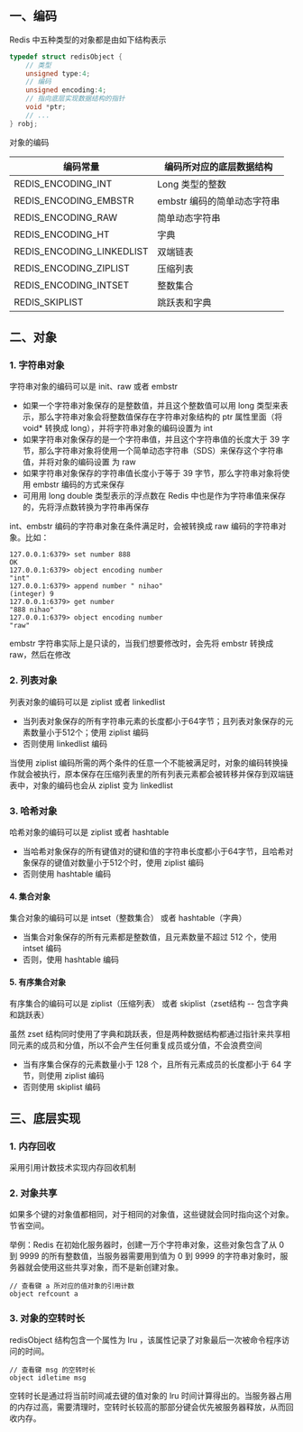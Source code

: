 ## 一、编码

Redis 中五种类型的对象都是由如下结构表示

```c
typedef struct redisObject {
	// 类型
	unsigned type:4;
	// 编码
	unsigned encoding:4;
	// 指向底层实现数据结构的指针
	void *ptr;
	// ...
} robj;
```

对象的编码

| 编码常量                  | 编码所对应的底层数据结构    |
| ------------------------- | --------------------------- |
| REDIS_ENCODING_INT        | Long 类型的整数             |
| REDIS_ENCODING_EMBSTR     | embstr 编码的简单动态字符串 |
| REDIS_ENCODING_RAW        | 简单动态字符串              |
| REDIS_ENCODING_HT         | 字典                        |
| REDIS_ENCODING_LINKEDLIST | 双端链表                    |
| REDIS_ENCODING_ZIPLIST    | 压缩列表                    |
| REDIS_ENCODING_INTSET     | 整数集合                    |
| REDIS_SKIPLIST            | 跳跃表和字典                |

## 二、对象

### 1. 字符串对象

字符串对象的编码可以是 init、raw 或者 embstr

- 如果一个字符串对象保存的是整数值，并且这个整数值可以用 long 类型来表示，那么字符串对象会将整数值保存在字符串对象结构的 ptr 属性里面（将 void* 转换成 long），并将字符串对象的编码设置为 int
- 如果字符串对象保存的是一个字符串值，并且这个字符串值的长度大于 39 字节，那么字符串对象将使用一个简单动态字符串（SDS）来保存这个字符串值，并将对象的编码设置 为 raw
- 如果字符串对象保存的字符串值长度小于等于 39 字节，那么字符串对象将使用 embstr 编码的方式来保存
- 可用用 long double 类型表示的浮点数在 Redis 中也是作为字符串值来保存的，先将浮点数转换为字符串再保存

int、embstr 编码的字符串对象在条件满足时，会被转换成 raw 编码的字符串对象。比如：

```shell
127.0.0.1:6379> set number 888
OK
127.0.0.1:6379> object encoding number
"int"
127.0.0.1:6379> append number " nihao"
(integer) 9
127.0.0.1:6379> get number
"888 nihao"
127.0.0.1:6379> object encoding number
"raw"
```

embstr 字符串实际上是只读的，当我们想要修改时，会先将 embstr 转换成 raw，然后在修改

### 2. 列表对象

列表对象的编码可以是 ziplist 或者 linkedlist

- 当列表对象保存的所有字符串元素的长度都小于64字节；且列表对象保存的元素数量小于512个；使用 ziplist 编码
- 否则使用 linkedlist 编码

当使用 ziplist 编码所需的两个条件的任意一个不能被满足时，对象的编码转换操作就会被执行，原本保存在压缩列表里的所有列表元素都会被转移并保存到双端链表中，对象的编码也会从 ziplist 变为 linkedlist

### 3. 哈希对象

哈希对象的编码可以是 ziplist 或者 hashtable

- 当哈希对象保存的所有键值对的键和值的字符串长度都小于64字节，且哈希对象保存的键值对数量小于512个时，使用 ziplist 编码
- 否则使用 hashtable 编码

#### 4. 集合对象

集合对象的编码可以是 intset（整数集合） 或者 hashtable（字典）

- 当集合对象保存的所有元素都是整数值，且元素数量不超过 512 个，使用 intset 编码
- 否则，使用 hashtable 编码

#### 5. 有序集合对象

有序集合的编码可以是 ziplist（压缩列表） 或者 skiplist（zset结构 -- 包含字典和跳跃表）

虽然 zset 结构同时使用了字典和跳跃表，但是两种数据结构都通过指针来共享相同元素的成员和分值，所以不会产生任何重复成员或分值，不会浪费空间

- 当有序集合保存的元素数量小于 128 个，且所有元素成员的长度都小于 64 字节，则使用 ziplist 编码
- 否则使用 skiplist 编码

## 三、底层实现

### 1. 内存回收

采用引用计数技术实现内存回收机制

### 2. 对象共享

如果多个键的对象值都相同，对于相同的对象值，这些键就会同时指向这个对象。节省空间。

举例：Redis 在初始化服务器时，创建一万个字符串对象，这些对象包含了从 0 到 9999 的所有整数值，当服务器需要用到值为 0 到 9999 的字符串对象时，服务器就会使用这些共享对象，而不是新创建对象。

```
// 查看键 a 所对应的值对象的引用计数
object refcount a
```

### 3. 对象的空转时长

redisObject 结构包含一个属性为 lru ，该属性记录了对象最后一次被命令程序访问的时间。

```
// 查看键 msg 的空转时长
object idletime msg
```

空转时长是通过将当前时间减去键的值对象的 lru 时间计算得出的。当服务器占用的内存过高，需要清理时，空转时长较高的那部分键会优先被服务器释放，从而回收内存。
